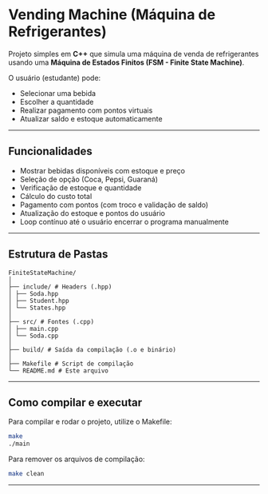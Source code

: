 # Vending Machine (Máquina de Refrigerantes)

Projeto simples em **C++** que simula uma máquina de venda de refrigerantes usando uma **Máquina de Estados Finitos (FSM - Finite State Machine)**.  

O usuário (estudante) pode:
- Selecionar uma bebida
- Escolher a quantidade
- Realizar pagamento com pontos virtuais
- Atualizar saldo e estoque automaticamente

---

## Funcionalidades
- Mostrar bebidas disponíveis com estoque e preço
- Seleção de opção (Coca, Pepsi, Guaraná)
- Verificação de estoque e quantidade
- Cálculo do custo total
- Pagamento com pontos (com troco e validação de saldo)
- Atualização do estoque e pontos do usuário
- Loop contínuo até o usuário encerrar o programa manualmente

---

## Estrutura de Pastas

```
FiniteStateMachine/
│
├── include/ # Headers (.hpp)
│ ├── Soda.hpp
│ ├── Student.hpp
│ └── States.hpp
│
├── src/ # Fontes (.cpp)
│ ├── main.cpp
│ └── Soda.cpp
│
├── build/ # Saída da compilação (.o e binário)
│
├── Makefile # Script de compilação
└── README.md # Este arquivo
```

---

## Como compilar e executar

Para compilar e rodar o projeto, utilize o Makefile:

```bash
make
./main
```

Para remover os arquivos de compilação:

```bash
make clean
```

---
